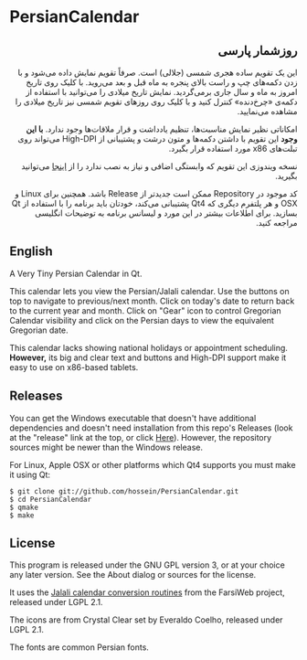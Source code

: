 PersianCalendar
===============

<h2 dir="rtl">روزشمار پارسی</h2>
<p dir="rtl">این یک تقویم ساده هجری شمسی (جلالی) است. 
صرفاً تقویم نمایش داده می‌شود و با زدن دکمه‌های چپ و راست بالای پنجره به ماه قبل و بعد می‌روید. 
با کلیک روی تاریخ امروز به ماه و سال جاری برمی‌گردید.
نمایش تاریخ میلادی را می‌توانید با استفاده از دکمه‌ی «چرخ‌دنده» کنترل کنید و با کلیک روی روزهای تقویم شمسی نیز
تاریخ میلادی را مشاهده می‌نمایید.</p>

<p dir="rtl">امکاناتی نظیر نمایش مناسبت‌ها، تنظیم یادداشت و قرار ملاقات‌ها وجود ندارد. 
<strong>با این وجود</strong> این تقویم با داشتن دکمه‌ها و متون درشت و پشتیبانی از High-DPI 
می‌تواند روی تبلت‌های x86 مورد استفاده قرار بگیرد.</p>

<p dir="rtl">نسخه ویندوزی این تقویم که وابستگی اضافی و نیاز به نصب ندارد را از 
<a href="https://github.com/hossein/PersianCalendar/releases/tag/v1.1">اینجا</a> می‌توانید بگیرید.</p>

<p dir="rtl">کد موجود در Repository ممکن است جدیدتر از Release باشد. 
همچنین برای Linux و OSX و هر پلتفرم دیگری که Qt4 پشتیبانی می‌کند، خودتان باید برنامه را با استفاده از Qt بسازید. 
برای اطلاعات بیشتر در این مورد و لیسانس برنامه  به توضیحات انگلیسی مراجعه کنید.</p>

English
---
A Very Tiny Persian Calendar in Qt.

This calendar lets you view the Persian/Jalali calendar. Use the buttons on top to navigate to previous/next month.
Click on today's date to return back to the current year and month. Click on "Gear" icon to control Gregorian Calendar visibility and click on the Persian days to view the equivalent Gregorian date.

This calendar lacks showing national holidays or appointment scheduling.
**However,** its big and clear text and buttons and High-DPI support  make it easy to use on x86-based tablets.

Releases
---
You can get the Windows executable that doesn't have additional dependencies and doesn't need installation 
from this repo's Releases (look at the "release" link at the top, or click
[Here](https://github.com/hossein/PersianCalendar/releases/tag/v1.1)).
However, the repository sources might be newer than the Windows release.

For Linux, Apple OSX or other platforms which Qt4 supports you must make it using Qt:

```
$ git clone git://github.com/hossein/PersianCalendar.git
$ cd PersianCalendar
$ qmake
$ make
```

License
---
This program is released under the GNU GPL version 3, or at your choice any later version. 
See the About dialog or sources for the license.

It uses the [Jalali calendar conversion routines](http://www.farsiweb.info/jalali/jalali.c) from the FarsiWeb project, 
released under LGPL 2.1.

The icons are from Crystal Clear set by Everaldo Coelho, released under LGPL 2.1.

The fonts are common Persian fonts.
